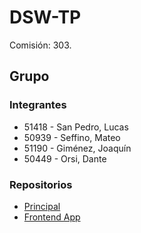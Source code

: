 # DSW-TP

Comisión: 303.

## Grupo
### Integrantes
* 51418 - San Pedro, Lucas
* 50939 - Seffino, Mateo
* 51190 - Giménez, Joaquín
* 50449 - Orsi, Dante

### Repositorios
* [Principal](https://github.com/LucasSanPedro18/DSW-TP)
* [Frontend App](https://github.com/DanteOrsi/DSW-TP-FE)

